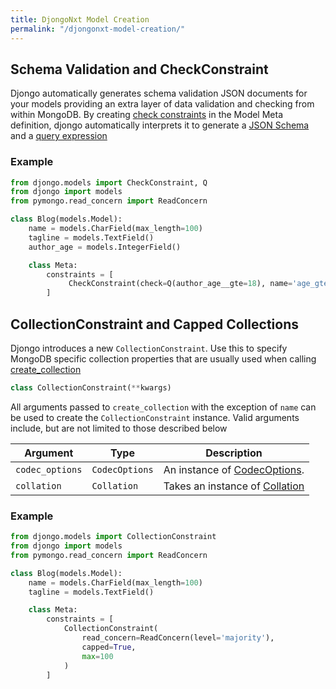 ```yaml
---
title: DjongoNxt Model Creation
permalink: "/djongonxt-model-creation/"
---
```



## Schema Validation and CheckConstraint 

Djongo automatically generates schema validation JSON documents for your models providing an extra layer of data validation and checking from within MongoDB. By creating [check constraints](https://docs.djangoproject.com/en/3.0/ref/models/constraints/#checkconstraint) in the Model Meta definition, djongo automatically interprets it to generate a [JSON Schema](https://docs.mongodb.com/manual/core/schema-validation/#json-schema) and a [query expression](https://docs.mongodb.com/manual/core/schema-validation/#other-query-expressions)

### Example

```python
from djongo.models import CheckConstraint, Q
from djongo import models
from pymongo.read_concern import ReadConcern

class Blog(models.Model):
    name = models.CharField(max_length=100)
    tagline = models.TextField()
    author_age = models.IntegerField()

    class Meta:
        constraints = [
             CheckConstraint(check=Q(author_age__gte=18), name='age_gte_18')
        ]
```

## CollectionConstraint and Capped Collections
Djongo introduces a new `CollectionConstraint`. Use this to specify MongoDB specific collection properties that are usually used when calling [create_collection](https://api.mongodb.com/python/current/api/pymongo/database.html#pymongo.database.Database.create_collection)

```python
class CollectionConstraint(**kwargs)
```

All arguments passed to `create_collection` with the exception of `name` can be used to create the `CollectionConstraint` instance. Valid arguments include, but are not limited to those described below

Argument | Type | Description
---------|------|-------------
`codec_options` | `CodecOptions` | An instance of [CodecOptions](https://api.mongodb.com/python/current/api/bson/codec_options.html#bson.codec_options.CodecOptions).
`collation` | `Collation` | Takes an instance of [Collation](https://api.mongodb.com/python/current/api/pymongo/collation.html)

### Example

```python
from djongo.models import CollectionConstraint
from djongo import models
from pymongo.read_concern import ReadConcern

class Blog(models.Model):
    name = models.CharField(max_length=100)
    tagline = models.TextField()

    class Meta:
        constraints = [
            CollectionConstraint(
                read_concern=ReadConcern(level='majority'),
                capped=True,
                max=100
            )
        ]
```


